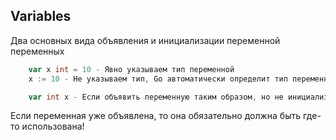 ## Variables

Два основных вида объявления и инициализации переменной переменных 

``` go
    var x int = 10 - Явно указываем тип переменной
    x := 10 - Не указываем тип, Go автоматически определит тип переменной
```

``` go
    var int x - Если объявить переменную таким образом, но не инициализировать ее, то ей присвоиться значение по умолчанию (для int - 0, для string - "")
``` 

Если переменная уже объявлена, то она обязательно должна быть где-то использована!